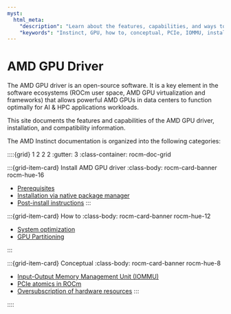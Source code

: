```yaml
---
myst:
  html_meta:
    "description": "Learn about the features, capabilities, and ways to optimize the AMD GPU drivers"
    "keywords": "Instinct, GPU, how to, conceptual, PCIe, IOMMU, install"
---
```


# AMD GPU Driver

The AMD GPU driver is an open-source software. It is a key element in the software ecosystems (ROCm user space, AMD GPU virtualization and frameworks) that allows powerful AMD GPUs in data centers to function optimally for AI & HPC applications workloads.

This site documents the features and capabilities of the AMD GPU driver, installation, and compatibility information.

The AMD Instinct documentation is organized into the following categories:

::::{grid} 1 2 2 2
:gutter: 3
:class-container: rocm-doc-grid

:::{grid-item-card} Install AMD GPU driver
:class-body: rocm-card-banner rocm-hue-16

* [Prerequisites](./install/detailed-install/prerequisites.rst)
* [Installation via native package manager](./install/package-manager-index.rst)
* [Post-install instructions](./install/detailed-install/post-install.rst)
:::

:::{grid-item-card} How to
:class-body: rocm-card-banner rocm-hue-12

* [System optimization](./system-optimization/index.rst)
* [GPU Partitioning](./gpu-partitioning/index.rst)

:::

:::{grid-item-card} Conceptual
:class-body: rocm-card-banner rocm-hue-8

* [Input-Output Memory Management Unit (IOMMU)](./conceptual/iommu.rst)
* [PCIe atomics in ROCm](./conceptual/pcie-atomics.rst)
* [Oversubscription of hardware resources](./conceptual/oversubscription.rst)
:::

::::
